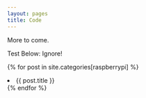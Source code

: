 ```yaml
---
layout: pages
title: Code
---
```


More to come.

Test Below: Ignore!

{% for post in site.categories[raspberrypi] %}
    <li>{{ post.title }}</li>
{% endfor %}